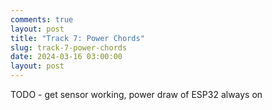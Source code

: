 ```yaml
---
comments: true
layout: post
title: "Track 7: Power Chords"
slug: track-7-power-chords
date: 2024-03-16 03:00:00
layout: post
---
```


TODO - get sensor working, power draw of ESP32 always on
